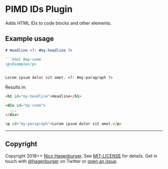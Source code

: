 # PIMD IDs Plugin

Adds HTML IDs to code blocks and other elements.

## Example usage

````markdown
# Headline <?: #my-headline ?>

```html #my-code
<p>Example</p>
```

Lorem ipsum dolor sit amet. <?: #my-paragraph ?>
````

Results in:

```html
<h1 id="my-headline">Headline</h1>

<div id="my-code">
  ...
</div>

<p id="my-paragraph">Lorem ipsum dolor sit amet.</p>
```

---

## Copyright

Copyright 2018++ [Nico Hagenburger](https://www.hagenburger.net). See
[MIT-LICENSE](MIT-LICENSE) for details. Get in touch with
[@hagenburger](https://twitter.com/hagenburger) on Twitter or
[open an issue](https://github.com/hagenburger/pimd/issues/new).
